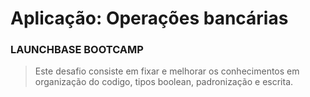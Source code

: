 # Aplicação: Operações bancárias

### LAUNCHBASE BOOTCAMP

> Este desafio consiste em fixar e melhorar os conhecimentos em organização do codigo, tipos boolean, padronização e escrita.